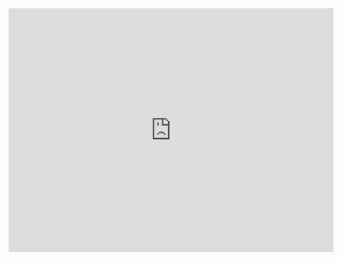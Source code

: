 

<iframe src="https://myhub.autodesk360.com/ue298119c/shares/public/SH919a0QTf3c32634dcf1f1d06fb13e7c9f3?mode=embed" width="640" height="480" allowfullscreen="true" webkitallowfullscreen="true" mozallowfullscreen="true"  frameborder="0"></iframe>
